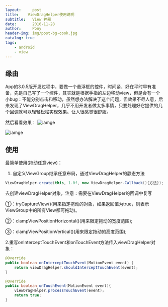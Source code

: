 ```yaml
---
layout:     post
title:    ViewDragHelper使用说明
subtitle:   View 神器
date:       2016-11-28
author:     Pony
header-img: img/post-bg-cook.jpg
catalog: true
tags:
    - android
    - view
---
```

## 缘由
App的3.0.5版开发过程中，要做一个悬浮框的控件，时间紧，好在平时早有准备，先是自己写了一个控件，其实就是根据手指的左边移动view，但是会有一个小bug：不能分别点击和移动，虽然想办法解决了这个问题，但效果不尽人意，后来发现了ViewDragHelper，几乎不用开发者做太多事情，只要处理好它提供的几个回调就可以轻轻松松实现效果。让人很感觉很舒服。

然后看看效果：
![iamge](http://almostlover.com.cn/img/drag1.gif)

![iamge](http://almostlover.com.cn/img/draglistview1.gif)



## 使用
最简单使用(拖动任意view)：
1. 自定义ViewGroup继承任意布局，通过ViewDragHelper的静态方法

```java
ViewDragHelper.create(this, 1.0f, new ViewDragHelper.Callback(){方法});
```

去创建viewDragHelper对象，注意：需要在ViewDragHelper的回调中复写

①：tryCaptureView()(用来指定拖动的对象，如果返回值为true，则表示ViewGroup中的所有View都可拖动)。

②：clampViewPositionHorizontal()(用来限定拖动的宽度范围);

③：clampViewPositionVertical()(用来限定拖动的高度范围);

2.重写onInterceptTouchEvent和onTouchEvent方法传入viewDragHelper对象：

```java
@Override
public boolean onInterceptTouchEvent(MotionEvent event) {
    return viewDragHelper.shouldInterceptTouchEvent(event);
}

@Override
public boolean onTouchEvent(MotionEvent event){
    viewDragHelper.processTouchEvent(event);
    return true;
}
 
```
 

 

 

 

 


